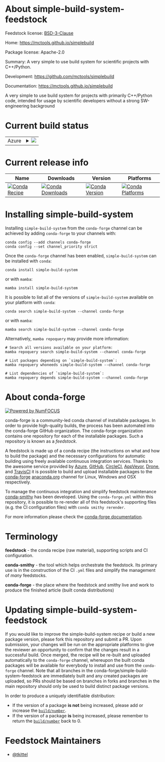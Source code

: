 About simple-build-system-feedstock
===================================

Feedstock license: [BSD-3-Clause](https://github.com/conda-forge/simple-build-system-feedstock/blob/main/LICENSE.txt)

Home: https://mctools.github.io/simplebuild

Package license: Apache-2.0

Summary: A very simple to use build system for scientific projects with C++/Python.

Development: https://github.com/mctools/simplebuild

Documentation: https://mctools.github.io/simplebuild

A very simple to use build system for projects with primarily C++/Python
code, intended for usage by scientific developers without a strong
SW-engineering background


Current build status
====================


<table>
    
  <tr>
    <td>Azure</td>
    <td>
      <details>
        <summary>
          <a href="https://dev.azure.com/conda-forge/feedstock-builds/_build/latest?definitionId=21273&branchName=main">
            <img src="https://dev.azure.com/conda-forge/feedstock-builds/_apis/build/status/simple-build-system-feedstock?branchName=main">
          </a>
        </summary>
        <table>
          <thead><tr><th>Variant</th><th>Status</th></tr></thead>
          <tbody><tr>
              <td>linux_64_python3.10.____cpython</td>
              <td>
                <a href="https://dev.azure.com/conda-forge/feedstock-builds/_build/latest?definitionId=21273&branchName=main">
                  <img src="https://dev.azure.com/conda-forge/feedstock-builds/_apis/build/status/simple-build-system-feedstock?branchName=main&jobName=linux&configuration=linux%20linux_64_python3.10.____cpython" alt="variant">
                </a>
              </td>
            </tr><tr>
              <td>linux_64_python3.11.____cpython</td>
              <td>
                <a href="https://dev.azure.com/conda-forge/feedstock-builds/_build/latest?definitionId=21273&branchName=main">
                  <img src="https://dev.azure.com/conda-forge/feedstock-builds/_apis/build/status/simple-build-system-feedstock?branchName=main&jobName=linux&configuration=linux%20linux_64_python3.11.____cpython" alt="variant">
                </a>
              </td>
            </tr><tr>
              <td>linux_64_python3.9.____73_pypy</td>
              <td>
                <a href="https://dev.azure.com/conda-forge/feedstock-builds/_build/latest?definitionId=21273&branchName=main">
                  <img src="https://dev.azure.com/conda-forge/feedstock-builds/_apis/build/status/simple-build-system-feedstock?branchName=main&jobName=linux&configuration=linux%20linux_64_python3.9.____73_pypy" alt="variant">
                </a>
              </td>
            </tr><tr>
              <td>linux_64_python3.9.____cpython</td>
              <td>
                <a href="https://dev.azure.com/conda-forge/feedstock-builds/_build/latest?definitionId=21273&branchName=main">
                  <img src="https://dev.azure.com/conda-forge/feedstock-builds/_apis/build/status/simple-build-system-feedstock?branchName=main&jobName=linux&configuration=linux%20linux_64_python3.9.____cpython" alt="variant">
                </a>
              </td>
            </tr><tr>
              <td>osx_64_python3.10.____cpython</td>
              <td>
                <a href="https://dev.azure.com/conda-forge/feedstock-builds/_build/latest?definitionId=21273&branchName=main">
                  <img src="https://dev.azure.com/conda-forge/feedstock-builds/_apis/build/status/simple-build-system-feedstock?branchName=main&jobName=osx&configuration=osx%20osx_64_python3.10.____cpython" alt="variant">
                </a>
              </td>
            </tr><tr>
              <td>osx_64_python3.11.____cpython</td>
              <td>
                <a href="https://dev.azure.com/conda-forge/feedstock-builds/_build/latest?definitionId=21273&branchName=main">
                  <img src="https://dev.azure.com/conda-forge/feedstock-builds/_apis/build/status/simple-build-system-feedstock?branchName=main&jobName=osx&configuration=osx%20osx_64_python3.11.____cpython" alt="variant">
                </a>
              </td>
            </tr><tr>
              <td>osx_64_python3.9.____73_pypy</td>
              <td>
                <a href="https://dev.azure.com/conda-forge/feedstock-builds/_build/latest?definitionId=21273&branchName=main">
                  <img src="https://dev.azure.com/conda-forge/feedstock-builds/_apis/build/status/simple-build-system-feedstock?branchName=main&jobName=osx&configuration=osx%20osx_64_python3.9.____73_pypy" alt="variant">
                </a>
              </td>
            </tr><tr>
              <td>osx_64_python3.9.____cpython</td>
              <td>
                <a href="https://dev.azure.com/conda-forge/feedstock-builds/_build/latest?definitionId=21273&branchName=main">
                  <img src="https://dev.azure.com/conda-forge/feedstock-builds/_apis/build/status/simple-build-system-feedstock?branchName=main&jobName=osx&configuration=osx%20osx_64_python3.9.____cpython" alt="variant">
                </a>
              </td>
            </tr>
          </tbody>
        </table>
      </details>
    </td>
  </tr>
</table>

Current release info
====================

| Name | Downloads | Version | Platforms |
| --- | --- | --- | --- |
| [![Conda Recipe](https://img.shields.io/badge/recipe-simple--build--system-green.svg)](https://anaconda.org/conda-forge/simple-build-system) | [![Conda Downloads](https://img.shields.io/conda/dn/conda-forge/simple-build-system.svg)](https://anaconda.org/conda-forge/simple-build-system) | [![Conda Version](https://img.shields.io/conda/vn/conda-forge/simple-build-system.svg)](https://anaconda.org/conda-forge/simple-build-system) | [![Conda Platforms](https://img.shields.io/conda/pn/conda-forge/simple-build-system.svg)](https://anaconda.org/conda-forge/simple-build-system) |

Installing simple-build-system
==============================

Installing `simple-build-system` from the `conda-forge` channel can be achieved by adding `conda-forge` to your channels with:

```
conda config --add channels conda-forge
conda config --set channel_priority strict
```

Once the `conda-forge` channel has been enabled, `simple-build-system` can be installed with `conda`:

```
conda install simple-build-system
```

or with `mamba`:

```
mamba install simple-build-system
```

It is possible to list all of the versions of `simple-build-system` available on your platform with `conda`:

```
conda search simple-build-system --channel conda-forge
```

or with `mamba`:

```
mamba search simple-build-system --channel conda-forge
```

Alternatively, `mamba repoquery` may provide more information:

```
# Search all versions available on your platform:
mamba repoquery search simple-build-system --channel conda-forge

# List packages depending on `simple-build-system`:
mamba repoquery whoneeds simple-build-system --channel conda-forge

# List dependencies of `simple-build-system`:
mamba repoquery depends simple-build-system --channel conda-forge
```


About conda-forge
=================

[![Powered by
NumFOCUS](https://img.shields.io/badge/powered%20by-NumFOCUS-orange.svg?style=flat&colorA=E1523D&colorB=007D8A)](https://numfocus.org)

conda-forge is a community-led conda channel of installable packages.
In order to provide high-quality builds, the process has been automated into the
conda-forge GitHub organization. The conda-forge organization contains one repository
for each of the installable packages. Such a repository is known as a *feedstock*.

A feedstock is made up of a conda recipe (the instructions on what and how to build
the package) and the necessary configurations for automatic building using freely
available continuous integration services. Thanks to the awesome service provided by
[Azure](https://azure.microsoft.com/en-us/services/devops/), [GitHub](https://github.com/),
[CircleCI](https://circleci.com/), [AppVeyor](https://www.appveyor.com/),
[Drone](https://cloud.drone.io/welcome), and [TravisCI](https://travis-ci.com/)
it is possible to build and upload installable packages to the
[conda-forge](https://anaconda.org/conda-forge) [anaconda.org](https://anaconda.org/)
channel for Linux, Windows and OSX respectively.

To manage the continuous integration and simplify feedstock maintenance
[conda-smithy](https://github.com/conda-forge/conda-smithy) has been developed.
Using the ``conda-forge.yml`` within this repository, it is possible to re-render all of
this feedstock's supporting files (e.g. the CI configuration files) with ``conda smithy rerender``.

For more information please check the [conda-forge documentation](https://conda-forge.org/docs/).

Terminology
===========

**feedstock** - the conda recipe (raw material), supporting scripts and CI configuration.

**conda-smithy** - the tool which helps orchestrate the feedstock.
                   Its primary use is in the construction of the CI ``.yml`` files
                   and simplify the management of *many* feedstocks.

**conda-forge** - the place where the feedstock and smithy live and work to
                  produce the finished article (built conda distributions)


Updating simple-build-system-feedstock
======================================

If you would like to improve the simple-build-system recipe or build a new
package version, please fork this repository and submit a PR. Upon submission,
your changes will be run on the appropriate platforms to give the reviewer an
opportunity to confirm that the changes result in a successful build. Once
merged, the recipe will be re-built and uploaded automatically to the
`conda-forge` channel, whereupon the built conda packages will be available for
everybody to install and use from the `conda-forge` channel.
Note that all branches in the conda-forge/simple-build-system-feedstock are
immediately built and any created packages are uploaded, so PRs should be based
on branches in forks and branches in the main repository should only be used to
build distinct package versions.

In order to produce a uniquely identifiable distribution:
 * If the version of a package **is not** being increased, please add or increase
   the [``build/number``](https://docs.conda.io/projects/conda-build/en/latest/resources/define-metadata.html#build-number-and-string).
 * If the version of a package **is** being increased, please remember to return
   the [``build/number``](https://docs.conda.io/projects/conda-build/en/latest/resources/define-metadata.html#build-number-and-string)
   back to 0.

Feedstock Maintainers
=====================

* [@tkittel](https://github.com/tkittel/)

